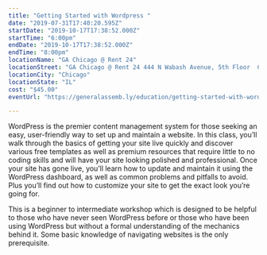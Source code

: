 ```yaml
---
title: "Getting Started with Wordpress "
date: "2019-07-31T17:40:20.595Z"
startDate: "2019-10-17T17:38:52.000Z"
startTime: "6:00pm"
endDate: "2019-10-17T17:38:52.000Z"
endTime: "8:00pm"
locationName: "GA Chicago @ Rent 24"
locationStreet: "GA Chicago @ Rent 24 444 N Wabash Avenue, 5th Floor  Chicago, IL 60611"
locationCity: "Chicago"
locationState: "IL"
cost: "$45.00"
eventUrl: "https://generalassemb.ly/education/getting-started-with-wordpress/chicago/84103"

---
```


WordPress is the premier content management system for those seeking an easy, user-friendly way to set up and maintain a website. In this class, you’ll walk through the basics of getting your site live quickly and discover various free templates as well as premium resources that require little to no coding skills and will have your site looking polished and professional. Once your site has gone live, you’ll learn how to update and maintain it using the WordPress dashboard, as well as common problems and pitfalls to avoid. Plus you’ll find out how to customize your site to get the exact look you’re going for.

This is a beginner to intermediate workshop which is designed to be helpful to those who have never seen WordPress before or those who have been using WordPress but without a formal understanding of the mechanics behind it. Some basic knowledge of navigating websites is the only prerequisite.


